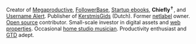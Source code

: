 Creator of <a href="https://megaproductive.com" target="_blank" title="Megaproductive">Megaproductive</a>,
                        <a href="https://followerbase.com" target="_blank" title="FollowerBase">FollowerBase</a>,
                        <a href="https://startupebooks.net" target="_blank" title="Startup ebooks">Startup&nbsp;ebooks</a>,
                        <strong>Chiefly</strong><sup class="color-red">&#10013;</sup>,
                        and <a href="https://usernamealert.com" target="_blank" title="Username Alert">Username&nbsp;Alert</a>.
                        Publisher of <a href="https://kerstmisgids.nl" target="_blank" title="KerstmisGids">KerstmisGids</a> (Dutch).
                        Former <a href="http://supremecore.net" target="_blank" title="SCP">netlabel</a> owner.
                        <a class="sectionable-link" href="#contributions" data-section="contributions">Open&nbsp;source</a> contributor.
                        Small-scale investor in digital assets and <a href="{{ url('/blog/domain-names-for-sale') }}" title="Domain names for sale">web properties</a>.
                        Occasional <a href="https://soundcloud.com/arnehendriksen" target="_blank" title="Arne Hendriksen on SoundCloud">home&nbsp;studio&nbsp;musician</a>.
                        Productivity enthusiast and <a href="https://gettingthingsdone.com" target="_blank" rel="nofollow" title="Getting Things Done">GTD</a> adept.


<!--
**arnehendriksen/arnehendriksen** is a ✨ _special_ ✨ repository because its `README.md` (this file) appears on your GitHub profile.

Here are some ideas to get you started:

- 🔭 I’m currently working on ...
- 🌱 I’m currently learning ...
- 👯 I’m looking to collaborate on ...
- 🤔 I’m looking for help with ...
- 💬 Ask me about ...
- 📫 How to reach me: ...
- 😄 Pronouns: ...
- ⚡ Fun fact: ...
-->

